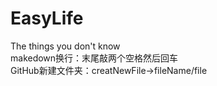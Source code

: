 # EasyLife
The things you don't know  
makedown换行：末尾敲两个空格然后回车  
GitHub新建文件夹：creatNewFile->fileName/file
